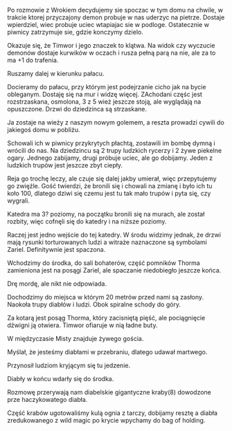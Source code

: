 Po rozmowie z Wrokiem decydujemy sie spoczac w tym domu na chwile, w trakcie ktorej przyczajony demon probuje w nas uderzyc na pietrze. Dostaje wpierdziel, wiec probuje uciec wtapiajac sie w podloge. Ostatecznie w piwnicy zatrzymuje sie, gdzie konczymy dzielo.

Okazuje się, że Timwor i jego znaczek to klątwa. Na widok czy wyczucie demonów dostaje kurwików w oczach i rusza pełną parą na nie, ale za to ma +1 do trafenia.

Ruszamy dalej w kierunku pałacu.

Docieramy do pałacu, przy którym jest podejrzanie cicho jak na bycie obleganym. Dostaję się na mur i widzę więcej. ZAchodani częśc jest rozstrzaskana, osmolona, 3 z 5 wież jeszcze stoją, ale wyglądają na opuszczone. Drzwi do dziedzinca są strzaskane.

Ja zostaje na wieży z naszym nowym golemem, a reszta prowadzi cywili do jakiegoś domu w pobliżu.

Schowali ich w piwnicy przykrytych płachtą, zostawili im bombę dymną i wrócili do nas.
Na dziedzincu są 2 trupy ludzkich rycerzy i 2 żywe piekelne ogary. Jednego zabijamy, drugi próbuje uciec, ale go dobijamy. Jeden z ludzkich trupów jest jeszcze zbyt ciepły.

Reja go trochę leczy, ale czuje się dalej jakby umierał, więc przepytujemy go zwięźle.
Gość twierdzi, że bronili się i chowali na zmianę i było ich tu koło 100, dlatego dziwi się czemu jest tu tak mało trupów i pyta się, czy wygrali.

Katedra ma 3? poziomy, na początku bronili się na murach, ale został rozbity, więc cofnęli się do katedry i na niższe poziomy.

Raczej jest jedno wejście do tej katedry.
W środu widzimy jednak, że drzwi mają rysunki torturowanych ludzi a witraże naznaczone są symbolami Zariel. Definitywnie jest spaczona.

Wchodzimy do środka, do sali bohaterów, część pomników Thorma zamieniona jest na posągi Zariel, ale spaczanie niedobiegło jeszcze końca.

Drę mordę, ale nikt nie odpowiada.

Dochodzimy do miejsca w którym 20 metrów przed nami są zasłony. Naokoła trupy diabłów i ludzi. Obok spiralne schody do góry.

Za kotarą jest posąg Thorma, który zacisniętą pięść, ale pociągnięcie dźwigni ją otwiera.
Timwor ofiaruje w nią ładne buty.

W międzyczasie Misty znajduje żywego gościa.

Myślał, że jesteśmy diabłami w przebraniu, dlatego udawał martwego.

Przynosił ludziom kryjącym się tu jedzenie.

Diabły w końcu wdarły się do środka.

Rozmowę przerywają nam diabelskie gigantyczne kraby(8) dowodzone prze haczykowatego diabła.

Część krabów ugotowaliśmy kulą ognia z tarczy, dobijamy resztę a diabła zredukowanego z wild magic po krycie wpychamy do bag of holding.

